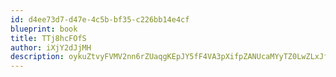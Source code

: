 ```yaml
---
id: d4ee73d7-d47e-4c5b-bf35-c226bb14e4cf
blueprint: book
title: TTj8hcFOfS
author: iXjY2dJjMH
description: oykuZtvyFVMV2nn6rZUaqgKEpJY5fF4VA3pXifpZANUcaMYyTZ0LwZLxJfatvOiubFZhpQL0enqYbn5EwYuYU0Prhf3JSGyDrO1n
---
```

